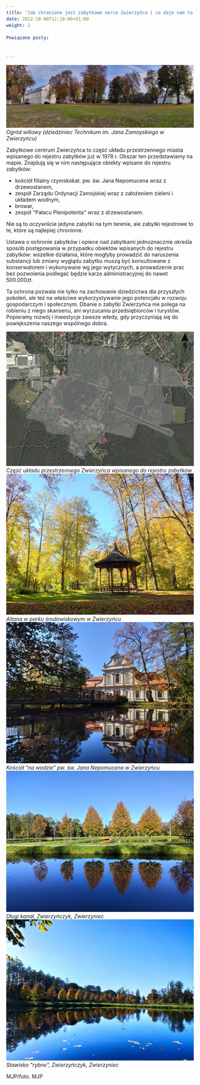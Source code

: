 ```yaml
---
title: "Jak chronione jest zabytkowe serce Zwierzyńca i co daje nam ta ochrona?"
date: 2022-10-08T11:18:00+01:00
weight: 2

Powiązane posty:


---
```


![Ogród willowy (dziedziniec Technikum im. Jana Zamoyskiego w Zwierzyńcu), Zwierzyniec](/images/posts/dziedziniec.jpg)
*Ogród willowy (dziedziniec Technikum im. Jana Zamoyskiego w Zwierzyńcu)*

Zabytkowe centrum Zwierzyńca to część układu przestrzennego miasta wpisanego do rejestru zabytków już w 1978 r.  Obszar ten przedstawiamy na mapie. Znajdują się w nim następujące obiekty wpisane do rejestru zabytków:
- kościół filialny rzymskokat. pw. św. Jana Nepomucena wraz z drzewostanem,
- zespół Zarządu Ordynacji Zamojskiej wraz z założeniem zieleni i układem wodnym,
- browar,
- zespół "Pałacu Plenipotenta" wraz z drzewostanem.

Nie są to oczywiście jedyne zabytki na tym terenie, ale zabytki rejestrowe to te, które są najlepiej chronione.

Ustawa o ochronie zabytków i opiece nad zabytkami jednoznacznie określa sposób postępowania w przypadku obiektów wpisanych do rejestru zabytków: wszelkie działania, które mogłyby prowadzić do naruszenia substancji lub zmiany wyglądu zabytku muszą być konsultowane z konserwatorem i wykonywane wg jego wytycznych, a prowadzenie prac bez pozwolenia podlegać będzie karze administracyjnej do nawet 500.000zł.

Ta ochrona pozwala nie tylko na zachowanie dziedzictwa dla przyszłych pokoleń, ale też na właściwe wykorzystywanie jego potencjału w rozwoju gospodarczym i społecznym.
Dbanie o zabytki Zwierzyńca nie polega na robieniu z niego skansenu, ani wyrzucaniu przedsiębiorców i turystów. Popieramy rozwój i inwestycje zawsze wtedy, gdy przyczyniają się do powiększenia naszego wspólnego dobra.

![mapa, Część układu przestrzennego Zwierzyńca wpisanego do rejestru zabytków, Zwierzyniec](/images/posts/strefa.jpg)
*Część układu przestrzennego Zwierzyńca wpisanego do rejestru zabytków*
![altana w parku środowiskowym w Zwierzyńcu, Zwierzyniec](/images/posts/altana.jpg)
*Altana w parku środowiskowym w Zwierzyńcu*
![Kościół "na wodzie" pw. św. Jana Nepomucena w Zwierzyńcu, Zwierzyniec](/images/posts/kosciolek_2.jpg)
*Kościół "na wodzie" pw. św. Jana Nepomucena w Zwierzyńcu*
![Długi kanał, Zwierzyńczyk, Zwierzyniec](/images/posts/zwierzynczyk.jpg)
*Długi kanał, Zwierzyńczyk, Zwierzyniec*
![zwierzyńczyk, Zwierzyniec](/images/posts/zwierzynczyk_2.jpg)
*Stawisko "rybne", Zwierzyńczyk, Zwierzyniec*

MJP/foto. MJP

<script type="application/ld+json">
{
  "@context": "https://schema.org",
  "@type": "BlogPosting",
  "headline": "Jak chronione jest zabytkowe serce Zwierzyńca i co daje nam ta ochrona?",
  "datePublished": "2022-10-08T11:18:00+01:00",
  "dateModified": "2022-10-08T11:18:00+01:00",
  "author": {
    "@type": "Organization",
    "name": "Stowarzyszenie im. Aleksandry Wachniewskiej"
  },
  "publisher": {
    "@type": "Organization",
    "name": "Stowarzyszenie im. Aleksandry Wachniewskiej",
    "logo": {
      "@type": "ImageObject",
      "url": "https://stowarzyszeniewachniewskiej.pl/images/logo/logo.svg"
    }
  },
  "mainEntityOfPage": {
    "@type": "WebPage",
    "@id": "https://stowarzyszeniewachniewskiej.pl/posts/jak-chronione-jest-zabytkowe-serce-zwierzynca-i"
  },
  "image": null,
  "articleSection": "Dziedzictwo Kulturowe i Zabytki",
  "keywords": null,
  "wordCount": 253,
  "articleBody": "Zabytkowe centrum Zwierzyńca to część układu przestrzennego miasta wpisanego do rejestru zabytków już w 1978 r.  Obszar ten przedstawiamy na mapie. Znajdują się w nim następujące obiekty wpisane do rejestru zabytków:\n- kościół filialny rzymskokat. pw. św. Jana Nepomucena wraz z drzewostanem,\n- zespół Zarządu Ordynacji Zamojskiej wraz z założeniem zieleni i układem wodnym,\n- browar,\n- zespół \"Pałacu Plenipotenta\" wraz z drzewostanem.\n\nNie są to oczywiście jedyne zabytki na tym terenie, ale zabytki rejestrowe to te, które są najlepiej chronione.\n\nUstawa o ochronie zabytków i opiece nad zabytkami jednoznacznie określa sposób postępowania w przypadku obiektów wpisanych do rejestru zabytków: wszelkie działania, które mogłyby prowadzić do naruszenia substancji lub zmiany wyglądu zabytku muszą być konsultowane z konserwatorem i wykonywane wg jego wytycznych, a prowadzenie prac bez pozwolenia podlegać będzie karze administracyjnej do nawet 500.000zł.\n\nTa ochrona pozwala nie tylko na zachowanie dziedzictwa dla przyszłych pokoleń, ale też na właściwe wykorzystywanie jego potencjału w rozwoju gospodarczym i społecznym.\nDbanie o zabytki Zwierzyńca nie polega na robieniu z niego skansenu, ani wyrzucaniu przedsiębiorców i turystów. Popieramy rozwój i inwestycje zawsze wtedy, gdy przyczyniają się do powiększenia naszego wspólnego dobra.\n\n![mapa, Część układu przestrzennego Zwierzyńca wpisanego do rejestru zabytków, Zwierzyniec](/images/posts/strefa.jpg)\n*Część układu przestrzennego Zwierzyńca wpisanego do rejestru zabytków*\n![altana w parku środowiskowym w Zwierzyńcu, Zwierzyniec](/images/posts/altana.jpg)\n*Altana w parku środowiskowym w Zwierzyńcu*\n![Kościół \"na wodzie\" pw. św. Jana Nepomucena w Zwierzyńcu, Zwierzyniec](/images/posts/kosciolek_2.jpg)\n*Kościół \"na wodzie\" pw. św. Jana Nepomucena w Zwierzyńcu*\n![Długi kanał, Zwierzyńczyk, Zwierzyniec](/images/posts/zwierzynczyk.jpg)\n*Długi kanał, Zwierzyńczyk, Zwierzyniec*\n![zwierzyńczyk, Zwierzyniec](/images/posts/zwierzynczyk_2.jpg)\n*Stawisko \"rybne\", Zwierzyńczyk, Zwierzyniec*\n\nMJP/foto. MJP",
  "description": "Odkryj piękno Zwierzyńca i jego zabytki.",
  "copyrightHolder": null
}
</script>
<script type="application/ld+json">
{
  "@context": "https://schema.org",
  "@type": "BreadcrumbList",
  "itemListElement": [
    {
      "@type": "ListItem",
      "position": 1,
      "name": "Home",
      "item": "https://stowarzyszeniewachniewskiej.pl"
    },
    {
      "@type": "ListItem",
      "position": 2,
      "name": "posts",
      "item": "https://stowarzyszeniewachniewskiej.pl/posts"
    },
    {
      "@type": "ListItem",
      "position": 3,
      "name": "Jak chronione jest zabytkowe serce Zwierzyńca i co daje nam ta ochrona?",
      "item": "https://stowarzyszeniewachniewskiej.pl/posts/jak-chronione-jest-zabytkowe-serce-zwierzynca-i"
    }
  ]
}
</script>
